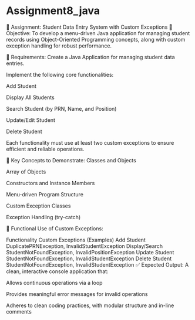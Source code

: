 # Assignment8_java
📘 Assignment: Student Data Entry System with Custom Exceptions
🎯 Objective:
To develop a menu-driven Java application for managing student records using Object-Oriented Programming concepts, along with custom exception handling for robust performance.

🧩 Requirements:
Create a Java Application for managing student data entries.

Implement the following core functionalities:

Add Student

Display All Students

Search Student (by PRN, Name, and Position)

Update/Edit Student

Delete Student

Each functionality must use at least two custom exceptions to ensure efficient and reliable operations.

🔧 Key Concepts to Demonstrate:
Classes and Objects

Array of Objects

Constructors and Instance Members

Menu-driven Program Structure

Custom Exception Classes

Exception Handling (try-catch)

🧪 Functional Use of Custom Exceptions:

Functionality	Custom Exceptions (Examples)
Add Student	    DuplicatePRNException, InvalidStudentException
Display/Search	StudentNotFoundException, InvalidPositionException
Update Student	StudentNotFoundException, InvalidStudentException
Delete Student	StudentNotFoundException, InvalidStudentException
✅ Expected Output:
A clean, interactive console application that:

Allows continuous operations via a loop

Provides meaningful error messages for invalid operations

Adheres to clean coding practices, with modular structure and in-line comments
